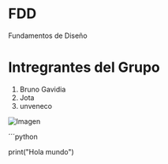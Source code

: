 # FDD
Fundamentos de Diseño

# Intregrantes del Grupo

1. Bruno Gavidia
2. Jota 
3. unveneco

![Imagen](e.jpg)

´´´python

print("Hola mundo")